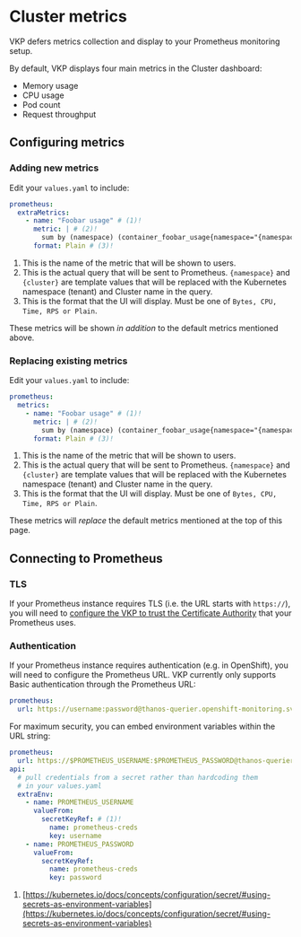 # Cluster metrics

VKP defers metrics collection and display to your Prometheus monitoring setup.

By default, VKP displays four main metrics in the Cluster dashboard:

* Memory usage
* CPU usage
* Pod count
* Request throughput

## Configuring metrics

### Adding new metrics

Edit your `values.yaml` to include:

```yaml title="values.yaml"
prometheus:
  extraMetrics:
    - name: "Foobar usage" # (1)!
      metric: | # (2)!
        sum by (namespace) (container_foobar_usage{namespace="{namespace}", foobar_source~="*.-{cluster}|{cluster}-.+"})
      format: Plain # (3)!
```

1. This is the name of the metric that will be shown to users.
2. This is the actual query that will be sent to Prometheus. `{namespace}` and `{cluster}` are template values that will be replaced with the Kubernetes namespace (tenant) and Cluster name in the query.
3. This is the format that the UI will display. Must be one of `Bytes, CPU, Time, RPS or Plain`.

These metrics will be shown *in addition* to the default metrics mentioned above.

### Replacing existing metrics

Edit your `values.yaml` to include:

```yaml title="values.yaml"
prometheus:
  metrics:
    - name: "Foobar usage" # (1)!
      metric: | # (2)!
        sum by (namespace) (container_foobar_usage{namespace="{namespace}", foobar_source~="*.-{cluster}|{cluster}-.+"})
      format: Plain # (3)!
```

1. This is the name of the metric that will be shown to users.
2. This is the actual query that will be sent to Prometheus. `{namespace}` and `{cluster}` are template values that will be replaced with the Kubernetes namespace (tenant) and Cluster name in the query.
3. This is the format that the UI will display. Must be one of `Bytes, CPU, Time, RPS or Plain`.

These metrics will *replace* the default metrics mentioned at the top of this page.

## Connecting to Prometheus

### TLS

If your Prometheus instance requires TLS (i.e. the URL starts with `https://`), you will need to [configure the VKP to trust the Certificate Authority](/operator-guide/configuration/custom-ca/) that your Prometheus uses.

### Authentication

If your Prometheus instance requires authentication (e.g. in OpenShift), you will need to configure the Prometheus URL.
VKP currently only supports Basic authentication through the Prometheus URL:

```yaml title="values.yaml"
prometheus:
  url: https://username:password@thanos-querier.openshift-monitoring.svc.cluster.local:9091
```

For maximum security, you can embed environment variables within the URL string:

```yaml title="values.yaml"
prometheus:
  url: https://$PROMETHEUS_USERNAME:$PROMETHEUS_PASSWORD@thanos-querier.openshift-monitoring.svc.cluster.local:9091
api:
  # pull credentials from a secret rather than hardcoding them
  # in your values.yaml
  extraEnv:
    - name: PROMETHEUS_USERNAME
      valueFrom:
        secretKeyRef: # (1)!
          name: prometheus-creds
          key: username
    - name: PROMETHEUS_PASSWORD
      valueFrom:
        secretKeyRef:
          name: prometheus-creds
          key: password
```

1. [https://kubernetes.io/docs/concepts/configuration/secret/#using-secrets-as-environment-variables](https://kubernetes.io/docs/concepts/configuration/secret/#using-secrets-as-environment-variables)

